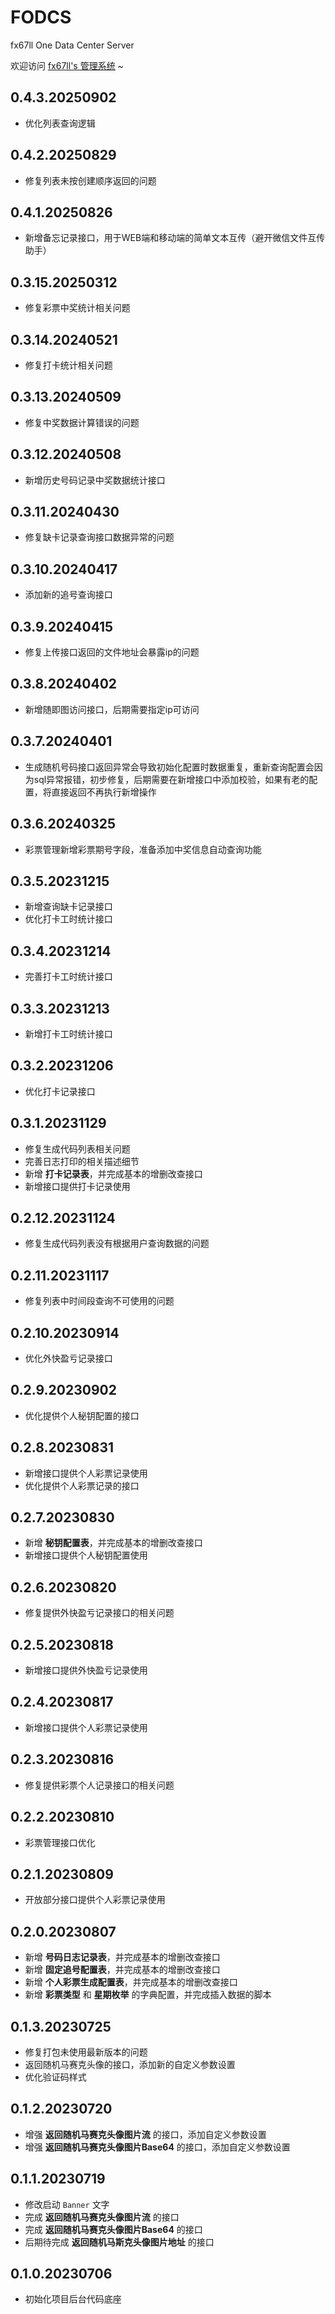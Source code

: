 # FODCS
fx67ll One Data Center Server

欢迎访问 [fx67ll's 管理系统](https://vip.fx67ll.com) ~

## 0.4.3.20250902
* 优化列表查询逻辑    

## 0.4.2.20250829
* 修复列表未按创建顺序返回的问题  

## 0.4.1.20250826
* 新增备忘记录接口，用于WEB端和移动端的简单文本互传（避开微信文件互传助手）  

## 0.3.15.20250312
* 修复彩票中奖统计相关问题

## 0.3.14.20240521
* 修复打卡统计相关问题

## 0.3.13.20240509
* 修复中奖数据计算错误的问题  

## 0.3.12.20240508
* 新增历史号码记录中奖数据统计接口  

## 0.3.11.20240430
* 修复缺卡记录查询接口数据异常的问题  

## 0.3.10.20240417
* 添加新的追号查询接口 

## 0.3.9.20240415
* 修复上传接口返回的文件地址会暴露ip的问题  

## 0.3.8.20240402
* 新增随即图访问接口，后期需要指定ip可访问

## 0.3.7.20240401
* 生成随机号码接口返回异常会导致初始化配置时数据重复，重新查询配置会因为sql异常报错，初步修复，后期需要在新增接口中添加校验，如果有老的配置，将直接返回不再执行新增操作 

## 0.3.6.20240325
* 彩票管理新增彩票期号字段，准备添加中奖信息自动查询功能

## 0.3.5.20231215
* 新增查询缺卡记录接口
* 优化打卡工时统计接口

## 0.3.4.20231214
* 完善打卡工时统计接口

## 0.3.3.20231213
* 新增打卡工时统计接口

## 0.3.2.20231206
* 优化打卡记录接口  

## 0.3.1.20231129
* 修复生成代码列表相关问题  
* 完善日志打印的相关描述细节
* 新增 **打卡记录表**，并完成基本的增删改查接口
* 新增接口提供打卡记录使用 

## 0.2.12.20231124
* 修复生成代码列表没有根据用户查询数据的问题

## 0.2.11.20231117
* 修复列表中时间段查询不可使用的问题  

## 0.2.10.20230914
* 优化外快盈亏记录接口

## 0.2.9.20230902
* 优化提供个人秘钥配置的接口

## 0.2.8.20230831
* 新增接口提供个人彩票记录使用  
* 优化提供个人彩票记录的接口  

## 0.2.7.20230830
* 新增 **秘钥配置表**，并完成基本的增删改查接口  
* 新增接口提供个人秘钥配置使用

## 0.2.6.20230820
* 修复提供外快盈亏记录接口的相关问题

## 0.2.5.20230818
* 新增接口提供外快盈亏记录使用

## 0.2.4.20230817
* 新增接口提供个人彩票记录使用 

## 0.2.3.20230816
* 修复提供彩票个人记录接口的相关问题  

## 0.2.2.20230810  
* 彩票管理接口优化  

## 0.2.1.20230809
* 开放部分接口提供个人彩票记录使用  

## 0.2.0.20230807
* 新增 **号码日志记录表**，并完成基本的增删改查接口
* 新增 **固定追号配置表**，并完成基本的增删改查接口
* 新增 **个人彩票生成配置表**，并完成基本的增删改查接口  
* 新增 **彩票类型** 和 **星期枚举** 的字典配置，并完成插入数据的脚本  

## 0.1.3.20230725
* 修复打包未使用最新版本的问题  
* 返回随机马赛克头像的接口，添加新的自定义参数设置  
* 优化验证码样式  

## 0.1.2.20230720
* 增强 **返回随机马赛克头像图片流** 的接口，添加自定义参数设置
* 增强 **返回随机马赛克头像图片Base64** 的接口，添加自定义参数设置

## 0.1.1.20230719
* 修改启动 `Banner` 文字
* 完成 **返回随机马赛克头像图片流** 的接口
* 完成 **返回随机马赛克头像图片Base64** 的接口
* 后期待完成 **返回随机马斯克头像图片地址** 的接口  

## 0.1.0.20230706
* 初始化项目后台代码底座  